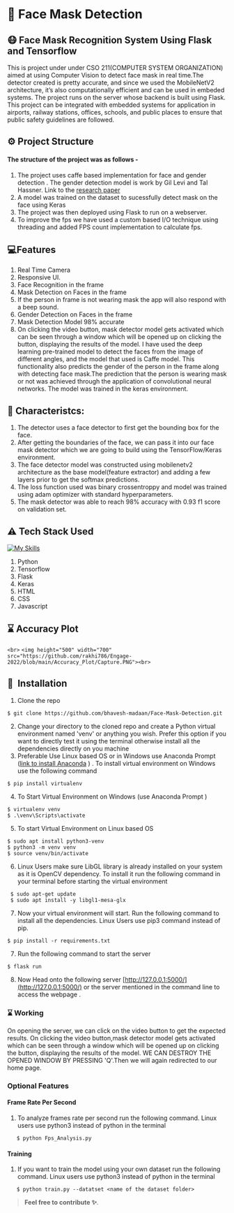 # 💖 Face Mask Detection

## 😷 Face Mask Recognition System Using Flask and Tensorflow

 This is project under under CSO 211(COMPUTER SYSTEM ORGANIZATION) aimed at using Computer Vision to detect face mask in real time.The detector created is pretty   accurate, and since we used the MobileNetV2 architecture, it’s also computationally efficient and can be used in embeded systems. The project runs on the server whose backend is built using Flask.
 This project can be integrated with embedded systems for application in airports, railway stations, offices, schools, and public places to ensure that public safety guidelines are followed.

## ⚙️ Project Structure

#### The structure of the project was as follows -

1. The project uses caffe based implementation for face and gender detection . The gender detection model is work by Gil Levi and Tal Hassner. Link to the [research paper](https://talhassner.github.io/home/publication/2015_CVPR)
2. A model was trained on the dataset to sucessfully detect mask on the face using Keras
3. The project was then deployed using Flask to run on a webserver.
4. To improve the fps we have used a custom based I/O technique using threading and added FPS count implementation to calculate fps.

## 💻Features

1. Real Time Camera
2. Responsive UI.
3. Face Recognition in the frame
4. Mask Detection on Faces in the frame
5. If the person in frame is not wearing mask the app will also respond with a beep sound.
6. Gender Detection on Faces in the frame
7. Mask Detection Model 98% accurate
8. On clicking the video button, mask detector model gets activated which can be seen through a window which will be opened up on clicking the button, displaying the     results of the model. I have used the deep learning pre-trained model to detect the faces from the image of different angles, and the model that used is Caffe         model.
   This functionality also predicts the gender of the person in the frame along with detecting face mask.The prediction that the person is wearing mask or not was
   achieved through the application of convolutional neural networks. The model was trained in the keras environment.

## 🔑 Characteristcs:

1. The detector uses a face detector to first get the bounding box for the face.
2. After getting the boundaries of the face, we can pass it into our face mask detector which we are going to build using the TensorFlow/Keras environment.
3. The face detector model was constructed using mobilenetv2 architecture as the base model(feature extractor) and adding a few layers prior to get the softmax           predictions.
4. The loss function used was binary crossentroppy and model was trained using adam optimizer with standard hyperparameters.
5. The mask detector was able to reach 98% accuracy with 0.93 f1 score on validation set.

## ⚠️ Tech Stack Used

 [![My Skills](https://skills.thijs.gg/icons?i=python,js,html,css,tensorflow,flask)](https://skills.thijs.gg)

1. Python
2. Tensorflow
3. Flask
4. Keras
5. HTML
6. CSS
7. Javascript

## ⌛ Accuracy Plot

 `<br>` `<img height="500" width="700" src="https://github.com/rakhi786/Engage-2022/blob/main/Accuracy_Plot/Capture.PNG"><br>`

## 🚀&nbsp; Installation

1. Clone the repo

```
$ git clone https://github.com/bhavesh-madaan/Face-Mask-Detection.git
```

2. Change your directory to the cloned repo and create a Python virtual environment named 'venv' or anything you wish. Prefer this option if you want to directly test it using the terminal otherwise install all the dependencies directly on you machine
3. Preferable Use Linux based OS or in Windows use Anaconda Prompt ([link to install Anaconda](https://www.anaconda.com/products/distribution) ) . To install virtual environment on Windows use the following command

```
$ pip install virtualenv
```

4. To Start Virtual Environment on Windows (use Anaconda Prompt )

```
$ virtualenv venv
$ .\venv\Scripts\activate

```

5. To start Virtual Environment on Linux based OS

```
$ sudo apt install python3-venv
$ python3 -m venv venv
$ source venv/bin/activate
```

6. Linux Users make sure LibGL library is already installed on your system as it is OpenCV dependency. To install it run the following command
   in your terminal before starting the virtual environment

```
 $ sudo apt-get update
 $ sudo apt install -y libgl1-mesa-glx
```

7. Now your virtual environment will start. Run the following command to install all the dependencies. Linux Users use pip3 command instead of pip.

```
$ pip install -r requirements.txt
```

7. Run the following command to start the server

```
$ flask run
```

8. Now Head onto the following server [http://127.0.0.1:5000/](http://127.0.0.1:5000/) or the server mentioned in the command line to access the webpage .

### ⌛ Working

   On opening the server, we can click on the video button to get the expected results. On clicking the video button,mask detector model gets activated which can be      seen through a window which will be opened up on clicking the button, displaying the results of the model. WE CAN DESTROY THE OPENED WINDOW BY PRESSING 'Q'.Then we    will again redirected to our home page.

### Optional Features

#### Frame Rate Per Second

1. To analyze frames rate per second run the following command. Linux users use python3 instead of python in the terminal

```
   $ python Fps_Analysis.py  
```

#### Training

1. If you want to train the model using your own dataset run the following command. Linux users use python3 instead of python in the terminal

```
   $ python train.py --datatset <name of the dataset folder>  
```

> **Feel free to contribute ✨**.
